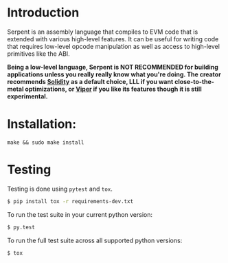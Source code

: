 # Introduction

Serpent is an assembly language that compiles to EVM code that is extended with various high-level features. It can be useful for writing code that requires low-level opcode manipulation as well as access to high-level primitives like the ABI.

**Being a low-level language, Serpent is NOT RECOMMENDED for building applications unless you really really know what you're doing. The creator recommends [Solidity](http://github.com/ethereum/solidity) as a default choice, LLL if you want close-to-the-metal optimizations, or [Viper](http://github.com/ethereum/viper) if you like its features though it is still experimental.**

# Installation:

`make && sudo make install`


# Testing

Testing is done using `pytest` and `tox`.

```bash
$ pip install tox -r requirements-dev.txt
```


To run the test suite in your current python version:

```bash
$ py.test
```


To run the full test suite across all supported python versions:

```bash
$ tox
```
